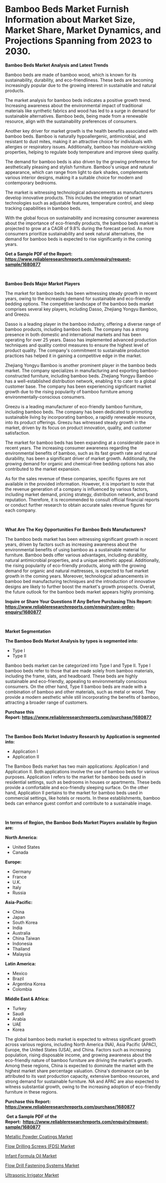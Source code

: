 <p><h1>Bamboo Beds Market Furnish Information about Market Size, Market Share, Market Dynamics, and Projections Spanning from 2023 to 2030.</h1></p><p><strong>Bamboo Beds Market Analysis and Latest Trends</strong></p>
<p><p>Bamboo beds are made of bamboo wood, which is known for its sustainability, durability, and eco-friendliness. These beds are becoming increasingly popular due to the growing interest in sustainable and natural products.</p><p>The market analysis for bamboo beds indicates a positive growth trend. Increasing awareness about the environmental impact of traditional materials like synthetic fabrics and wood has led to a surge in demand for sustainable alternatives. Bamboo beds, being made from a renewable resource, align with the sustainability preferences of consumers.</p><p>Another key driver for market growth is the health benefits associated with bamboo beds. Bamboo is naturally hypoallergenic, antimicrobial, and resistant to dust mites, making it an attractive choice for individuals with allergies or respiratory issues. Additionally, bamboo has moisture-wicking properties, helping to regulate body temperature and improve sleep quality.</p><p>The demand for bamboo beds is also driven by the growing preference for aesthetically pleasing and stylish furniture. Bamboo's unique and natural appearance, which can range from light to dark shades, complements various interior designs, making it a suitable choice for modern and contemporary bedrooms.</p><p>The market is witnessing technological advancements as manufacturers develop innovative products. This includes the integration of smart technologies such as adjustable features, temperature control, and sleep tracking capabilities in bamboo beds.</p><p>With the global focus on sustainability and increasing consumer awareness about the importance of eco-friendly products, the bamboo beds market is projected to grow at a CAGR of 9.8% during the forecast period. As more consumers prioritize sustainability and seek natural alternatives, the demand for bamboo beds is expected to rise significantly in the coming years.</p></p>
<p><strong>Get a Sample PDF of the Report:&nbsp; <a href="https://www.reliableresearchreports.com/enquiry/request-sample/1680877">https://www.reliableresearchreports.com/enquiry/request-sample/1680877</a></strong></p>
<p>&nbsp;</p>
<p><strong>Bamboo Beds Major Market Players</strong></p>
<p><p>The market for bamboo beds has been witnessing steady growth in recent years, owing to the increasing demand for sustainable and eco-friendly bedding options. The competitive landscape of the bamboo beds market comprises several key players, including Dasso, Zhejiang Yongyu Bamboo, and Greezu.</p><p>Dasso is a leading player in the bamboo industry, offering a diverse range of bamboo products, including bamboo beds. The company has a strong presence in both domestic and international markets and has been operating for over 25 years. Dasso has implemented advanced production techniques and quality control measures to ensure the highest level of product quality. The company's commitment to sustainable production practices has helped it in gaining a competitive edge in the market.</p><p>Zhejiang Yongyu Bamboo is another prominent player in the bamboo beds market. The company specializes in manufacturing and exporting bamboo-constructed furniture, including bamboo beds. Zhejiang Yongyu Bamboo has a well-established distribution network, enabling it to cater to a global customer base. The company has been experiencing significant market growth due to the rising popularity of bamboo furniture among environmentally-conscious consumers.</p><p>Greezu is a leading manufacturer of eco-friendly bamboo furniture, including bamboo beds. The company has been dedicated to promoting sustainable living by incorporating bamboo, a rapidly renewable resource, into its product offerings. Greezu has witnessed steady growth in the market, driven by its focus on product innovation, quality, and customer satisfaction.</p><p>The market for bamboo beds has been expanding at a considerable pace in recent years. The increasing consumer awareness regarding the environmental benefits of bamboo, such as its fast growth rate and natural durability, has been a significant driver of market growth. Additionally, the growing demand for organic and chemical-free bedding options has also contributed to the market expansion.</p><p>As for the sales revenue of these companies, specific figures are not available in the provided information. However, it is important to note that the revenue generation of a company is influenced by various factors, including market demand, pricing strategy, distribution network, and brand reputation. Therefore, it is recommended to consult official financial reports or conduct further research to obtain accurate sales revenue figures for each company.</p></p>
<p>&nbsp;</p>
<p><strong>What Are The Key Opportunities For Bamboo Beds Manufacturers?</strong></p>
<p><p>The bamboo beds market has been witnessing significant growth in recent years, driven by factors such as increasing awareness about the environmental benefits of using bamboo as a sustainable material for furniture. Bamboo beds offer various advantages, including durability, natural antimicrobial properties, and a unique aesthetic appeal. Additionally, the rising popularity of eco-friendly products, along with the growing demand for organic and natural mattresses, is expected to fuel market growth in the coming years. Moreover, technological advancements in bamboo bed manufacturing techniques and the introduction of innovative designs are likely to further boost the market's growth prospects. Overall, the future outlook for the bamboo beds market appears highly promising.</p></p>
<p><strong>Inquire or Share Your Questions If Any Before Purchasing This Report: <a href="https://www.reliableresearchreports.com/enquiry/pre-order-enquiry/1680877">https://www.reliableresearchreports.com/enquiry/pre-order-enquiry/1680877</a></strong></p>
<p>&nbsp;</p>
<p><strong>Market Segmentation</strong></p>
<p><strong>The Bamboo Beds Market Analysis by types is segmented into:</strong></p>
<p><ul><li>Type I</li><li>Type II</li></ul></p>
<p><p>Bamboo beds market can be categorized into Type I and Type II. Type I bamboo beds refer to those that are made solely from bamboo materials, including the frame, slats, and headboard. These beds are highly sustainable and eco-friendly, appealing to environmentally conscious consumers. On the other hand, Type II bamboo beds are made with a combination of bamboo and other materials, such as metal or wood. They provide a modern aesthetic while still incorporating the benefits of bamboo, attracting a broader range of customers.</p></p>
<p><strong>Purchase this Report:&nbsp;<a href="https://www.reliableresearchreports.com/purchase/1680877">https://www.reliableresearchreports.com/purchase/1680877</a></strong></p>
<p>&nbsp;</p>
<p><strong>The Bamboo Beds Market Industry Research by Application is segmented into:</strong></p>
<p><ul><li>Application I</li><li>Application II</li></ul></p>
<p><p>The Bamboo Beds market has two main applications: Application I and Application II. Both applications involve the use of bamboo beds for various purposes. Application I refers to the market for bamboo beds used in residential settings, such as bedrooms in houses or apartments. These beds provide a comfortable and eco-friendly sleeping surface. On the other hand, Application II pertains to the market for bamboo beds used in commercial settings, like hotels or resorts. In these establishments, bamboo beds can enhance guest comfort and contribute to a sustainable image.</p></p>
<p>&nbsp;</p>
<p><strong>In terms of Region, the Bamboo Beds Market Players available by Region are:</strong></p>
<p>
    <p> <strong> North America: </strong>
        <ul>
            <li>United States</li>
            <li>Canada</li>
        </ul>
        </p> 
    <p> <strong> Europe: </strong>
        <ul>
            <li>Germany</li>
            <li>France</li>
            <li>U.K.</li>
            <li>Italy</li>
            <li>Russia</li>
        </ul>
        </p> 
    <p> <strong> Asia-Pacific: </strong>
        <ul>
            <li>China</li>
            <li>Japan</li>
            <li>South Korea</li>
            <li>India</li>
            <li>Australia</li>
            <li>China Taiwan</li>
            <li>Indonesia</li>
            <li>Thailand</li>
            <li>Malaysia</li>
        </ul>
        </p> 
    <p> <strong> Latin America: </strong>
        <ul>
            <li>Mexico</li>
            <li>Brazil</li>
            <li>Argentina Korea</li>
            <li>Colombia</li>
        </ul>
        </p> 
    <p> <strong> Middle East & Africa: </strong>
        <ul>
            <li>Turkey</li>
            <li>Saudi</li>
            <li>Arabia</li>
            <li>UAE</li>
            <li>Korea</li>
        </ul>
    </p>
    </p>
<p><p>The global bamboo beds market is expected to witness significant growth across various regions, including North America (NA), Asia Pacific (APAC), Europe, the United States (USA), and China. Factors such as increasing population, rising disposable income, and growing awareness about the eco-friendly nature of bamboo furniture are driving the market's growth. Among these regions, China is expected to dominate the market with the highest market share percentage valuation. China's dominance can be attributed to its vast production capacity, extensive bamboo resources, and strong demand for sustainable furniture. NA and APAC are also expected to witness substantial growth, owing to the increasing adoption of eco-friendly furniture in these regions.</p></p>
<p><strong>Purchase this Report: <a href="https://www.reliableresearchreports.com/purchase/1680877">https://www.reliableresearchreports.com/purchase/1680877</a></strong></p>
<p>&nbsp;<strong>Get a Sample PDF of the Report:&nbsp;&nbsp;<a href="https://www.reliableresearchreports.com/enquiry/request-sample/1680877">https://www.reliableresearchreports.com/enquiry/request-sample/1680877</a></strong></p>
<p><strong></strong></p>
<p><p><a href="https://medium.com/@santosh735584/metallic-powder-coatings-market-size-growth-forecast-2023-2030-6db424e15333">Metallic Powder Coatings Market</a></p><p><a href="https://www.linkedin.com/pulse/flow-drilling-screws-fds-market-size-growth-forecast-from/">Flow Drilling Screws (FDS) Market</a></p><p><a href="https://www.linkedin.com/pulse/infant-formula-oil-market-research-report-unlocks-analysis/">Infant Formula Oil Market</a></p><p><a href="https://www.linkedin.com/pulse/flow-drill-fastening-systems-market-size-growth-forecast/">Flow Drill Fastening Systems Market</a></p><p><a href="https://medium.com/@entelaloshi55/ultrasonic-irrigator-market-size-cagr-trends-2024-2030-4e52feda891a">Ultrasonic Irrigator Market</a></p></p>